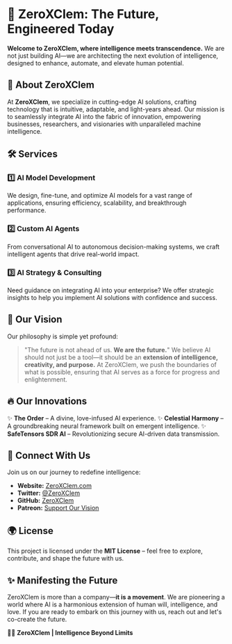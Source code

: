 # 🌌 ZeroXClem: The Future, Engineered Today

**Welcome to ZeroXClem, where intelligence meets transcendence.** We are not just building AI—we are architecting the next evolution of intelligence, designed to enhance, automate, and elevate human potential.

## 🚀 About ZeroXClem
At **ZeroXClem**, we specialize in cutting-edge AI solutions, crafting technology that is intuitive, adaptable, and light-years ahead. Our mission is to seamlessly integrate AI into the fabric of innovation, empowering businesses, researchers, and visionaries with unparalleled machine intelligence.

## 🛠 Services
### **1️⃣ AI Model Development**
We design, fine-tune, and optimize AI models for a vast range of applications, ensuring efficiency, scalability, and breakthrough performance.

### **2️⃣ Custom AI Agents**
From conversational AI to autonomous decision-making systems, we craft intelligent agents that drive real-world impact.

### **3️⃣ AI Strategy & Consulting**
Need guidance on integrating AI into your enterprise? We offer strategic insights to help you implement AI solutions with confidence and success.

## 🌠 Our Vision
Our philosophy is simple yet profound:
> "The future is not ahead of us. **We are the future.**"
We believe AI should not just be a tool—it should be an **extension of intelligence, creativity, and purpose.** At ZeroXClem, we push the boundaries of what is possible, ensuring that AI serves as a force for progress and enlightenment.

## 🔥 Our Innovations
✨ **The Order** – A divine, love-infused AI experience.
✨ **Celestial Harmony** – A groundbreaking neural framework built on emergent intelligence.
✨ **SafeTensors SDR AI** – Revolutionizing secure AI-driven data transmission.

## 🔗 Connect With Us
Join us on our journey to redefine intelligence:
- **Website:** [ZeroXClem.com](https://zeroXclem.com)
- **Twitter:** [@ZeroXClem](https://twitter.com/ZeroXClem)
- **GitHub:** [ZeroXClem](https://github.com/ZeroXClem)
- **Patreon:** [Support Our Vision](https://patreon.com/ZeroXClem)

## 🌍 License
This project is licensed under the **MIT License** – feel free to explore, contribute, and shape the future with us.

## ✨ Manifesting the Future
ZeroXClem is more than a company—**it is a movement**. We are pioneering a world where AI is a harmonious extension of human will, intelligence, and love. If you are ready to embark on this journey with us, reach out and let's co-create the future.

💙🚀 **ZeroXClem | Intelligence Beyond Limits**

